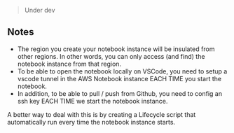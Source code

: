 > Under dev


## Notes

- The region you create your notebook instance will be insulated from other regions. In other words, you can only access (and find) the notebook instance from that region.
- To be able to open the notebook locally on VSCode, you need to setup a vscode tunnel in the AWS Notebook instance EACH TIME you start the notebook.
- In addition, to be able to pull / push from Github, you need to config an ssh key EACH TIME we start the notebook instance.

A better way to deal with this is by creating a Lifecycle script that automatically run every time the notebook instance starts.
